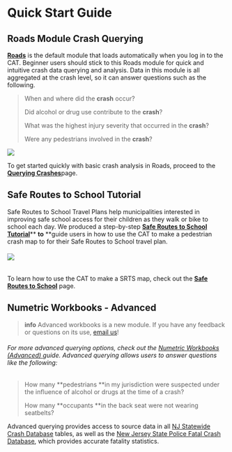 # Quick Start Guide

## Roads Module Crash Querying

[**Roads**](https://njdhts.numetric.com/roads/crash-query#/) is the default module that loads automatically when you log in to the CAT. Beginner users should stick to this Roads module for quick and intuitive crash data querying and analysis. Data in this module is all aggregated at the crash level, so it can answer questions such as the following.

> When and where did the **crash** occur?
>
> Did alcohol or drug use contribute to the **crash**?
>
> What was the highest injury severity that occurred in the **crash**?
>
> Were any pedestrians involved in the **crash**?

[![](/assets/roads_landing_page_675x345.png)](/chapter1/filtering-crashes.md)

To get started quickly with basic crash analysis in Roads, proceed to the [**Querying Crashes**](/chapter1/filtering-crashes.md)page.

## Safe Routes to School Tutorial

Safe Routes to School Travel Plans help municipalities interested in improving safe school access for their children as they walk or bike to school each day. We produced a step-by-step [**Safe Routes to School Tutorial**](/safe-routes-to-school.md)** **to** **guide users in how to use the CAT to make a pedestrian crash map to for their Safe Routes to School travel plan.

###### [![](/assets/hp_srts_example2.png)](/safe-routes-to-school.md)

To learn how to use the CAT to make a SRTS map, check out the [**Safe Routes to School**](/safe-routes-to-school.md) page.

## Numetric Workbooks - Advanced
> **info** Advanced workbooks is a new module. If you have any feedback or questions on its use, [email us](mailto:thomas.hillman@rutgers.edu)!

###### For more advanced querying options, check out the [Numetric Workbooks \(Advanced\) ](/numetric-workbooks.md)guide. Advanced querying allows users to answer questions like the following:

> How many **pedestrians **in my jurisdiction were suspected under the influence of alcohol or drugs at the time of a crash?
>
> How many **occupants **in the back seat were not wearing seatbelts?

Advanced querying provides access to source data in all [NJ Statewide Crash Database](/numetric-workbooks/new-jersey-advanced-crash-tables.md) tables, as well as the [New Jersey State Police Fatal Crash Database](/numetric-workbooks/njsp-fatal-database.md), which provides accurate fatality statistics.

